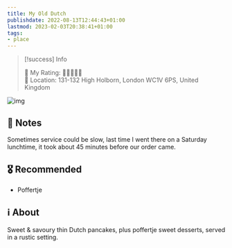 ```yaml
---
title: My Old Dutch
publishdate: 2022-08-13T12:44:43+01:00
lastmod: 2023-02-03T20:38:41+01:00
tags: 
- place
---
```






> [!success] Info 
 > 
 > 🤔 My Rating: 💙💙💙🖤🖤 <br> 📌 Location: 131-132 High Holborn, London WC1V 6PS, United Kingdom <br> 

![img](https://myolddutch.com/wp-content/uploads/2022/01/MOD_WebHero_NewHolborn-Desktop2.jpg)



## 📝 Notes



Sometimes service could be slow, last time I went there on a Saturday lunchtime, it took about 45 minutes before our order came.



## 🎖 Recommended 



- Poffertje



## ℹ️ About



Sweet & savoury thin Dutch pancakes, plus poffertje sweet desserts, served in a rustic setting.



